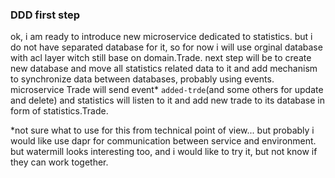 ### DDD first step

ok, i am ready to introduce new microservice dedicated to statistics. but i do not have separated database for it, so for now i will use orginal database with acl layer witch still base on domain.Trade.
next step will be to create new database and move all statistics related data to it and add mechanism to synchronize data between databases, probably using events.
microservice Trade will send event* `added-trde`(and some others for update and delete) and statistics will listen to it and add new trade to its database in form of statistics.Trade.

*not sure what to use for this from technical point of view... but probably i would like use dapr for communication between service and environment. but watermill looks interesting too, and i would like to try it, but not know if they can work together.
